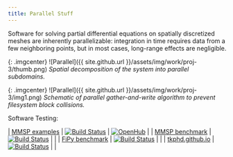 ```yaml
---
title: Parallel Stuff
---
```


Software for solving partial differential equations on spatially discretized
meshes are inherently parallelizable: integration in time requires data from a
few neighboring points, but in most cases, long-range effects are negligible.

{: .imgcenter}
![Parallel]({{ site.github.url }}/assets/img/work/proj-3/thumb.png)
*Spatial decomposition of the system into parallel subdomains.*

{: .imgcenter}
![Parallel]({{ site.github.url }}/assets/img/work/proj-3/img1.png)
*Schematic of parallel gather-and-write algorithm to prevent filesystem block collisions.*

Software Testing:

| [MMSP examples](https://github.com/mesoscale/mmsp)                                   | [![Build Status](https://travis-ci.org/mesoscale/mmsp.svg?branch=master)](https://travis-ci.org/mesoscale/mmsp) | [![OpenHub](https://www.openhub.net/p/mmsp/widgets/project_thin_badge.gif)](https://www.openhub.net/p/mmsp) |
| [MMSP benchmark](https://github.com/mesoscale/MMSP-spinodal-decomposition-benchmark) | [![Build Status](https://travis-ci.org/mesoscale/MMSP-spinodal-decomposition-benchmark.svg?branch=master)](https://travis-ci.org/mesoscale/MMSP-spinodal-decomposition-benchmark) | |
| [FiPy benchmark](https://github.com/usnistgov/FiPy-spinodal-decomposition-benchmark) | [![Build Status](https://travis-ci.org/usnistgov/FiPy-spinodal-decomposition-benchmark.svg?branch=master)](https://travis-ci.org/usnistgov/FiPy-spinodal-decomposition-benchmark) | |
| [tkphd.github.io](https://github.com/tkphd/tkphd.github.io)                          | [![Build Status](https://travis-ci.org/tkphd/tkphd.github.io.svg?branch=master)](https://travis-ci.org/tkphd/tkphd.github.io) | |

